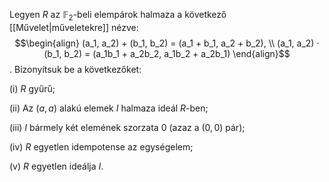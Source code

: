 Legyen $R$ az $\mathbb{F}_2$-beli elempárok halmaza a következő [[Művelet|műveletekre]] nézve: 
$$\begin{align}
	(a_1, a_2) + (b_1, b_2) = (a_1 + b_1, a_2 + b_2), \\ 
	(a_1, a_2) · (b_1, b_2) = (a_1b_1 + a_2b_2, a_1b_2 + a_2b_1)
\end{align}$$. 
Bizonyítsuk be a következőket: 

(i) $R$ gyűrű; 

(ii) Az $(a, a)$ alakú elemek $I$ halmaza ideál $R$-ben; 

(iii) $I$ bármely két elemének szorzata $0$ (azaz a $(0, 0)$ pár); 

(iv) $R$ egyetlen idempotense az egységelem; 

(v) $R$ egyetlen ideálja $I$.